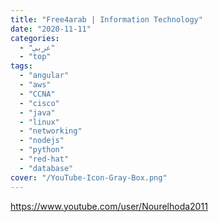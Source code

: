 ```yaml
---
title: "Free4arab | Information Technology"
date: "2020-11-11"
categories:
  - "عربي"
  - "top"
tags:
  - "angular"
  - "aws"
  - "CCNA"
  - "cisco"
  - "java"
  - "linux"
  - "networking"
  - "nodejs"
  - "python"
  - "red-hat"
  - "database"
cover: "/YouTube-Icon-Gray-Box.png"
---
```


https://www.youtube.com/user/Nourelhoda2011
